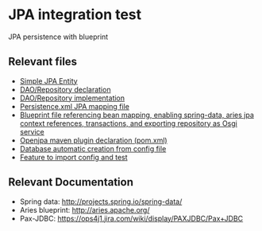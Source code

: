 # JPA integration test
JPA persistence with blueprint

## Relevant files
* [Simple JPA Entity](https://github.com/OsgiliathEnterprise/net.osgiliath.parent/blob/master/net.osgiliath.framework/net.osgiliath.features/net.osgiliath.feature.itests/net.osgiliath.feature.itest.jpa/src/main/java/net/osgiliath/jpa/model/HelloEntity.java)
* [DAO/Repository declaration](https://github.com/OsgiliathEnterprise/net.osgiliath.parent/blob/master/net.osgiliath.framework/net.osgiliath.features/net.osgiliath.feature.itests/net.osgiliath.feature.itest.jpa/src/main/java/net/osgiliath/jpa/repository/HelloRepository.java)
* [DAO/Repository implementation](https://github.com/OsgiliathEnterprise/net.osgiliath.parent/blob/master/net.osgiliath.framework/net.osgiliath.features/net.osgiliath.feature.itests/net.osgiliath.feature.itest.jpa/src/main/java/net/osgiliath/jpa/repository/impl/HelloJpaRepository.java)
* [Persistence.xml JPA mapping file](https://github.com/OsgiliathEnterprise/net.osgiliath.parent/blob/master/net.osgiliath.framework/net.osgiliath.features/net.osgiliath.feature.itests/net.osgiliath.feature.itest.jpa/src/main/resources/META-INF/persistence.xml)
* [Blueprint file referencing bean mapping, enabling spring-data, aries jpa context references, transactions, and exporting repository as Osgi service](https://github.com/OsgiliathEnterprise/net.osgiliath.parent/blob/master/net.osgiliath.framework/net.osgiliath.features/net.osgiliath.feature.itests/net.osgiliath.feature.itest.jpa/src/main/resources/OSGI-INF/blueprint/model.osgi-context.xml)
* [Openjpa maven plugin declaration (pom.xml)](https://github.com/OsgiliathEnterprise/net.osgiliath.parent/blob/master/net.osgiliath.framework/net.osgiliath.features/net.osgiliath.feature.itests/net.osgiliath.feature.itests.jpa/pom.xml)
* [Database automatic creation from config file](https://github.com/OsgiliathEnterprise/net.osgiliath.parent/blob/master/net.osgiliath.framework/net.osgiliath.features/net.osgiliath.feature.itests/net.osgiliath.feature.itests.feature/src/main/resources/net.osgiliath.feature.itest.feature.database.cfg)
* [Feature to import config and test](https://github.com/OsgiliathEnterprise/net.osgiliath.parent/blob/master/net.osgiliath.framework/net.osgiliath.features/net.osgiliath.feature.itests/net.osgiliath.feature.itest.feature/src/main/resources/net.osgiliath.feature.itest.feature.xml)

## Relevant Documentation
* Spring data: http://projects.spring.io/spring-data/
* Aries blueprint: http://aries.apache.org/
* Pax-JDBC: https://ops4j1.jira.com/wiki/display/PAXJDBC/Pax+JDBC